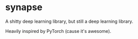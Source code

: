 # synapse

A shitty deep learning library, but still a deep learning library.

Heavily inspired by PyTorch (cause it's awesome).
